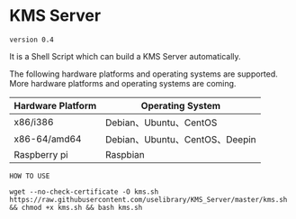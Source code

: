 # KMS Server

`version 0.4`

It is a Shell Script which can build a KMS Server automatically.

The following hardware platforms and operating systems are supported. More  hardware platforms and operating systems are coming.

| Hardware Platform | Operating System            |
| ----------------- | --------------------------- |
| x86/i386          | Debian、Ubuntu、CentOS        |
| x86-64/amd64      | Debian、Ubuntu、CentOS、Deepin |
| Raspberry pi      | Raspbian                    |



`HOW TO USE`

```
wget --no-check-certificate -O kms.sh https://raw.githubusercontent.com/uselibrary/KMS_Server/master/kms.sh && chmod +x kms.sh && bash kms.sh
```
